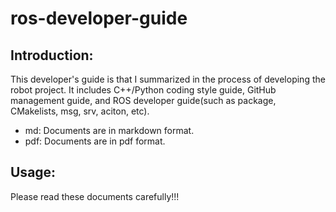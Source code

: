 # ros-developer-guide

## Introduction:
This developer's guide is that I summarized in the process of developing the robot project. It includes C++/Python coding style guide, GitHub management guide, and ROS developer guide(such as package, CMakelists, msg, srv, aciton, etc).
- md: Documents are in markdown format.
- pdf: Documents are in pdf format.

## Usage:
Please read these documents carefully!!!
